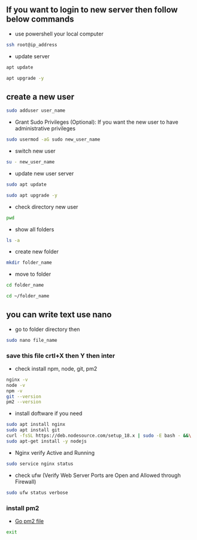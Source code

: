 ## If you want to login to new server then follow below commands

- use powershell your local computer

```bash
ssh root@ip_address
```

- update server

```bash
apt update
```

```bash
apt upgrade -y
```

## create a new user

```bash
sudo adduser user_name
```

- Grant Sudo Privileges (Optional): If you want the new user to have administrative privileges

```bash
sudo usermod -aG sudo new_user_name
```

- switch new user

```bash
su - new_user_name
```

- update new user server

```bash
sudo apt update
```

```bash
sudo apt upgrade -y
```

- check directory new user

```bash
pwd
```

- show all folders

```bash
ls -a
```

- create new folder

```bash
mkdir folder_name
```

- move to folder

```bash
cd folder_name
```

```bash
cd ~/folder_name
```

## you can write text use nano

- go to folder directory then

```bash
sudo nano file_name
```

### save this file crtl+X then Y then inter

- check install npm, node, git, pm2

```bash
nginx -v
node -v
npm -v
git --version
pm2 --version
```

- install doftware if you need

```bash
sudo apt install nginx
sudo apt install git
curl -fsSL https://deb.nodesource.com/setup_18.x | sudo -E bash - &&\
sudo apt-get install -y nodejs
```

- Nginx verify Active and Running

```bash
sudo service nginx status
```

- check ufw (Verify Web Server Ports are Open and Allowed through Firewall)

```bash
sudo ufw status verbose
```

### install pm2

- [Go pm2 file](pm2_Command.md)

```bash
exit
```

